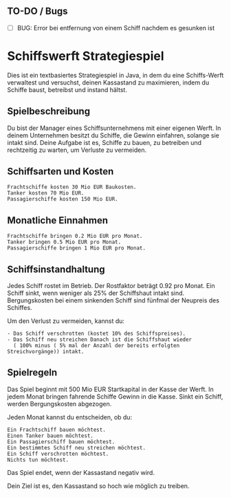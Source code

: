 
## TO-DO / Bugs
- [ ] BUG: Error bei entfernung von einem Schiff nachdem es gesunken ist

# Schiffswerft Strategiespiel

Dies ist ein textbasiertes Strategiespiel in Java, in dem du eine Schiffs-Werft verwaltest und versuchst, deinen Kassastand zu maximieren, indem du Schiffe baust, betreibst und instand hältst.
## Spielbeschreibung

Du bist der Manager eines Schiffsunternehmens mit einer eigenen Werft. In deinem Unternehmen besitzt du Schiffe, die Gewinn einfahren, solange sie intakt sind. Deine Aufgabe ist es, Schiffe zu bauen, zu betreiben und rechtzeitig zu warten, um Verluste zu vermeiden.
## Schiffsarten und Kosten

    Frachtschiffe kosten 30 Mio EUR Baukosten.
    Tanker kosten 70 Mio EUR.
    Passagierschiffe kosten 150 Mio EUR.

## Monatliche Einnahmen

    Frachtschiffe bringen 0.2 Mio EUR pro Monat.
    Tanker bringen 0.5 Mio EUR pro Monat.
    Passagierschiffe bringen 1 Mio EUR pro Monat.

## Schiffsinstandhaltung

Jedes Schiff rostet im Betrieb. Der Rostfaktor beträgt 0.92 pro Monat. Ein Schiff sinkt, wenn weniger als 25% der Schiffshaut intakt sind. Bergungskosten bei einem sinkenden Schiff sind fünfmal der Neupreis des Schiffes.

Um den Verlust zu vermeiden, kannst du:

    - Das Schiff verschrotten (kostet 10% des Schiffspreises).
    - Das Schiff neu streichen Danach ist die Schiffshaut wieder 
      ( 100% minus ( 5% mal der Anzahl der bereits erfolgten Streichvorgänge)) intakt.

## Spielregeln

Das Spiel beginnt mit 500 Mio EUR Startkapital in der Kasse der Werft. In jedem Monat bringen fahrende Schiffe Gewinn in die Kasse. Sinkt ein Schiff, werden Bergungskosten abgezogen.

Jeden Monat kannst du entscheiden, ob du:

    Ein Frachtschiff bauen möchtest.
    Einen Tanker bauen möchtest.
    Ein Passagierschiff bauen möchtest.
    Ein bestimmtes Schiff neu streichen möchtest.
    Ein Schiff verschrotten möchtest.
    Nichts tun möchtest.

Das Spiel endet, wenn der Kassastand negativ wird.

Dein Ziel ist es, den Kassastand so hoch wie möglich zu treiben.
